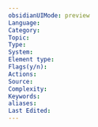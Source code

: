 ```yaml
---
obsidianUIMode: preview
Language: 
Category: 
Topic: 
Type: 
System: 
Element type: 
Flags(y/n): 
Actions: 
Source: 
Complexity: 
Keywords: 
aliases: 
Last Edited:
---
```

